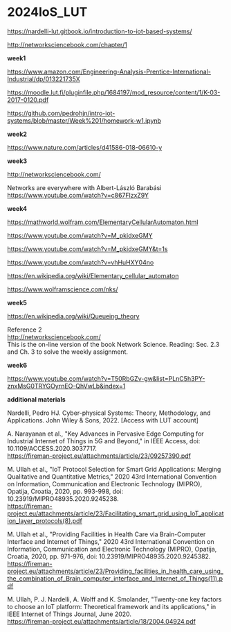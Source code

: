 # 2024IoS_LUT

https://nardelli-lut.gitbook.io/introduction-to-iot-based-systems/

http://networksciencebook.com/chapter/1

**week1**

https://www.amazon.com/Engineering-Analysis-Prentice-International-Industrial/dp/013221735X

https://moodle.lut.fi/pluginfile.php/1684197/mod_resource/content/1/K-03-2017-0120.pdf

https://github.com/pedrohjn/intro-iot-systems/blob/master/Week%201/homework-w1.ipynb


**week2**

https://www.nature.com/articles/d41586-018-06610-y



**week3**

http://networksciencebook.com/

Networks are everywhere with Albert-László Barabási   
https://www.youtube.com/watch?v=c867FlzxZ9Y






**week4**  

https://mathworld.wolfram.com/ElementaryCellularAutomaton.html  

https://www.youtube.com/watch?v=M_pkidxeGMY

https://www.youtube.com/watch?v=M_pkidxeGMY&t=1s

https://www.youtube.com/watch?v=vhHuHXY04no

https://en.wikipedia.org/wiki/Elementary_cellular_automaton

https://www.wolframscience.com/nks/


**week5**

https://en.wikipedia.org/wiki/Queueing_theory

Reference 2  
http://networksciencebook.com/  
This is the on-line version of the book Network Science. Reading: Sec. 2.3 and Ch. 3 to solve the weekly assignment.



**week6**


https://www.youtube.com/watch?v=T50RbGZv-gw&list=PLnC5h3PY-znxMsG0TRYGOyrnEO-QhVwLb&index=1



**additional materials**

Nardelli, Pedro HJ. Cyber-physical Systems: Theory, Methodology, and Applications. John Wiley & Sons, 2022. [Access with LUT account]

A. Narayanan et al., "Key Advances in Pervasive Edge Computing for Industrial Internet of Things in 5G and Beyond," in IEEE Access, doi: 10.1109/ACCESS.2020.3037717.  
https://fireman-project.eu/attachments/article/23/09257390.pdf

M. Ullah et al., "IoT Protocol Selection for Smart Grid Applications: Merging Qualitative and Quantitative Metrics," 2020 43rd International Convention on Information, Communication and Electronic Technology (MIPRO), Opatija, Croatia, 2020, pp. 993-998, doi: 10.23919/MIPRO48935.2020.9245238.   
https://fireman-project.eu/attachments/article/23/Facilitating_smart_grid_using_IoT_application_layer_protocols(8).pdf


M. Ullah et al., "Providing Facilities in Health Care via Brain-Computer Interface and Internet of Things," 2020 43rd International Convention on Information, Communication and Electronic Technology (MIPRO), Opatija, Croatia, 2020, pp. 971-976, doi: 10.23919/MIPRO48935.2020.9245382.   
https://fireman-project.eu/attachments/article/23/Providing_facilities_in_health_care_using_the_combination_of_Brain_computer_interface_and_Internet_of_Things(11).pdf

M. Ullah, P. J. Nardelli, A. Wolff and K. Smolander, "Twenty-one key factors to choose an IoT platform: Theoretical framework and its applications," in IEEE Internet of Things Journal, June 2020.  
https://fireman-project.eu/attachments/article/18/2004.04924.pdf


